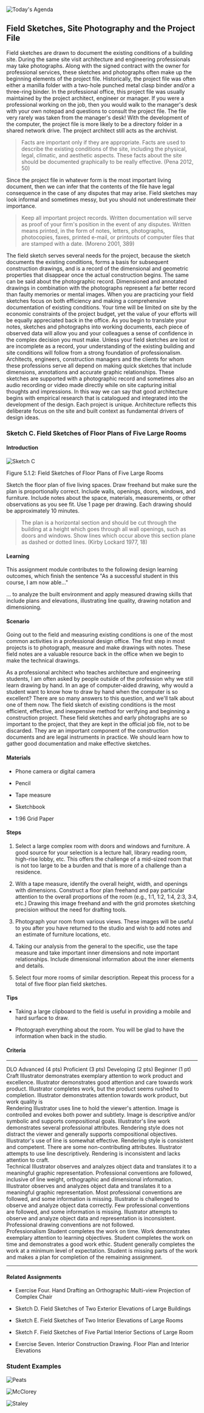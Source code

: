 ![Today's Agenda](images/230220-1_071.png)

## Field Sketches, Site Photography and the Project File

Field sketches are drawn to document the existing conditions of a
building site. During the same site visit architecture and engineering
professionals may take photographs. Along with the signed contract with
the owner for professional services, these sketches and photographs
often make up the beginning elements of the project file. Historically,
the project file was often either a manilla folder with a two-hole
punched metal clasp binder and/or a three-ring binder. In the
professional office, this project file was usually maintained by the
project architect, engineer or manager. If you were a professional
working on the job, then you would walk to the manager's desk with your
own notepad and questions to consult the project file. The file very
rarely was taken from the manager's desk! With the development of the
computer, the project file is more likely to be a directory folder in a
shared network drive. The project architect still acts as the archivist.

> Facts are important only if they are appropriate. Facts are used to
> describe the existing conditions of the site, including the physical,
> legal, climatic, and aesthetic aspects. These facts about the site
> should be documented graphically to be really effective. (Pena 2012,
> 50)

Since the project file in whatever form is the most important living
document, then we can infer that the contents of the file have legal
consequence in the case of any disputes that may arise. Field sketches
may look informal and sometimes messy, but you should not underestimate
their importance.

> Keep all important project records. Written documentation will serve
> as proof of your firm's position in the event of any disputes. Written
> means printed, in the form of notes, letters, photographs,
> photocopies, faxes, printed e-mail, or printouts of computer files
> that are stamped with a date. (Moreno 2001, 389)

The field sketch serves several needs for the project, because the
sketch documents the existing conditions, forms a basis for subsequent
construction drawings, and is a record of the dimensional and geometric
properties that disappear once the actual construction begins. The same
can be said about the photographic record. Dimensioned and annotated
drawings in combination with the photographs represent a far better
record than faulty memories or mental images. When you are practicing
your field sketches focus on both efficiency and making a comprehensive
documentation of existing conditions. Your time will be limited on site
by the economic constraints of the project budget, yet the value of your
efforts will be equally appreciated back in the office. As you begin to
translate your notes, sketches and photographs into working documents,
each piece of observed data will allow you and your colleagues a sense
of confidence in the complex decision you must make. Unless your field
sketches are lost or are incomplete as a record, your understanding of
the existing building and site conditions will follow from a strong
foundation of professionalism. Architects, engineers, construction
managers and the clients for whom these professions serve all depend on
making quick sketches that include dimensions, annotations and accurate
graphic relationships. These sketches are supported with a photographic
record and sometimes also an audio recording or video made directly
while on site capturing initial thoughts and impressions. In this way we
can say that good architecture begins with empirical research that is
catalogued and integrated into the development of the design. Each
project is unique. Architecture reflects this deliberate focus on the
site and built context as fundamental drivers of design ideas.

### Sketch C. Field Sketches of Floor Plans of Five Large Rooms

#### Introduction

![Sketch C](images/050102fieldSketchPlans.png)

Figure 5.1.2: Field Sketches of Floor Plans of Five Large Rooms

Sketch the floor plan of five living spaces. Draw freehand but make sure
the plan is proportionally correct. Include walls, openings, doors,
windows, and furniture. Include notes about the space, materials,
measurements, or other observations as you see fit. Use 1 page per
drawing. Each drawing should be approximately 10 minutes.

> The plan is a horizontal section and should be cut through the
> building at a height which goes through all wall openings, such as
> doors and windows. Show lines which occur above this section plane as
> dashed or dotted lines. (Kirby Lockard 1977, 18)

#### Learning

This assignment module contributes to the following design learning
outcomes, which finish the sentence "As a successful student in this
course, I am now able..."

... to analyze the built environment and apply measured drawing skills
that include plans and elevations, illustrating line quality, drawing
notation and dimensioning.

#### Scenario

Going out to the field and measuring existing conditions is one of the
most common activities in a professional design office. The first step
in most projects is to photograph, measure and make drawings with notes.
These field notes are a valuable resource back in the office when we
begin to make the technical drawings.

As a professional architect who teaches architecture and engineering
students, I am often asked by people outside of the profession why we
still learn drawing by hand. In an age of computer-aided drawing, why
would a student want to know how to draw by hand when the computer is so
excellent? There are so many answers to this question, and we'll talk
about one of them now. The field sketch of existing conditions is the
most efficient, effective, and inexpensive method for verifying and
beginning a construction project. These field sketches and early
photographs are so important to the project, that they are kept in the
official job file, not to be discarded. They are an important component
of the construction documents and are legal instruments in practice. We
should learn how to gather good documentation and make effective
sketches.

#### Materials

-   Phone camera or digital camera

-   Pencil

-   Tape measure

-   Sketchbook

-   1:96 Grid Paper

#### Steps

1.  Select a large complex room with doors and windows and furniture. A
    good source for your selection is a lecture hall, library reading
    room, high-rise lobby, etc. This offers the challenge of a mid-sized
    room that is not too large to be a burden and that is more of a
    challenge than a residence.

2.  With a tape measure, identify the overall height, width, and
    openings with dimensions. Construct a floor plan freehand and pay
    particular attention to the overall proportions of the room (e.g.,
    1:1, 1:2, 1:4, 2:3, 3:4, etc.) Drawing this image freehand and with
    the grid promotes sketching precision without the need for drafting
    tools.

3.  Photograph your room from various views. These images will be useful
    to you after you have returned to the studio and wish to add notes
    and an estimate of furniture locations, etc.

4.  Taking our analysis from the general to the specific, use the tape
    measure and take important inner dimensions and note important
    relationships. Include dimensional information about the inner
    elements and details.

5.  Select four more rooms of similar description. Repeat this process
    for a total of five floor plan field sketches.

#### Tips

-   Taking a large clipboard to the field is useful in providing a
    mobile and hard surface to draw.

-   Photograph everything about the room. You will be glad to have the
    information when back in the studio.

#### Criteria

  ----------------- -------------------------------------------------------------------------------------------------------------------------------------------------------------------------------------------------------------------- -------------------------------------------------------------------------------------------------------------------------------------------------------------------------------------- ----------------------------------------------------------------------------------------------------------------------------------------------------- ------------------------------------------------------------------------------------------------------------------------------------------------ --
  DLO               Advanced (4 pts)                                                                                                                                                                                                     Proficient (3 pts)                                                                                                                                                                     Developing (2 pts)                                                                                                                                    Beginner (1 pt)                                                                                                                                  
  Craft             Illustrator demonstrates exemplary attention to work product and excellence.                                                                                                                                         Illustrator demonstrates good attention and care towards work product.                                                                                                                 Illustrator completes work, but the product seems rushed to completion.                                                                               Illustrator demonstrates attention towards work product, but work quality is                                                                     
  Rendering         Illustrator uses line to hold the viewer\'s attention. Image is controlled and evokes both power and subtlety. Image is descriptive and/or symbolic and supports compositional goals.                                Illustrator\'s line work demonstrates several professional attributes. Rendering style does not distract the viewer and generally supports compositional objectives.                   Illustrator\'s use of line is somewhat effective. Rendering style is consistent and competent. There are some non-contributing attributes.            Illustrator attempts to use line descriptively. Rendering is inconsistent and lacks attention to craft.                                          
  Technical         Illustrator observes and analyzes object data and translates it to a meaningful graphic representation. Professional conventions are followed, inclusive of line weight, orthographic and dimensional information.   Illustrator observes and analyzes object data and translates it to a meaningful graphic representation. Most professional conventions are followed, and some information is missing.   Illustrator is challenged to observe and analyze object data correctly. Few professional conventions are followed, and some information is missing.   Illustrator attempts to observe and analyze object data and representation is inconsistent. Professional drawing conventions are not followed.   
  Professionalism   Student completes the work on time. Work demonstrates exemplary attention to learning objectives.                                                                                                                    Student completes the work on time and demonstrates a good work ethic.                                                                                                                 Student generally completes the work at a minimum level of expectation.                                                                               Student is missing parts of the work and makes a plan for completion of the remaining assignment.                                                
  ----------------- -------------------------------------------------------------------------------------------------------------------------------------------------------------------------------------------------------------------- -------------------------------------------------------------------------------------------------------------------------------------------------------------------------------------- ----------------------------------------------------------------------------------------------------------------------------------------------------- ------------------------------------------------------------------------------------------------------------------------------------------------ --

#### Related Assignments

-   Exercise Four. Hand Drafting an Orthographic Multi-view Projection
    of Complex Chair

-   Sketch D. Field Sketches of Two Exterior Elevations of Large
    Buildings

-   Sketch E. Field Sketches of Two Interior Elevations of Large Rooms

-   Sketch F. Field Sketches of Five Partial Interior Sections of Large
    Room

-   Exercise Seven. Interior Construction Drawing. Floor Plan and
    Interior Elevations

### Student Examples

![Peats](images/SkC_peatsA.png)

![McClorey](images/SkC_mccloreyG.png)

![Staley](images/SkC_staleyI.png)
